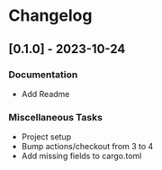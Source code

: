 # Changelog
## [0.1.0] - 2023-10-24

### Documentation

- Add Readme

### Miscellaneous Tasks

- Project setup
- Bump actions/checkout from 3 to 4
- Add missing fields to cargo.toml

<!-- generated by git-cliff -->
